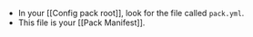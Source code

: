- In your [[Config pack root]], look for the file called `pack.yml`.
- This file is your [[Pack Manifest]].